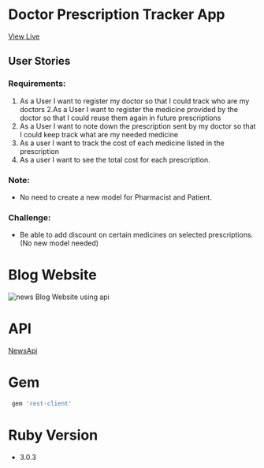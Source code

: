 # Doctor Prescription Tracker App
<a href="https://doctor-prescriptions-app.herokuapp.com/" target="_blank">View Live</a>
## User Stories
### Requirements:
1. As a User I want to register my doctor so that I could track who are my doctors
2.As a User I want to register the medicine provided by the doctor so that I could reuse them again in future prescriptions
3. As a User I want to note down the prescription sent by my doctor so that I could keep track what are my needed medicine
4. As a user I want to track the cost of each medicine listed in the prescription
5. As a user I want to see the total cost for each prescription.
### Note:
* No need to create a new model for Pharmacist and Patient.
### Challenge:
* Be able to add discount on certain medicines on selected prescriptions. (No new model needed)
# Blog Website
![news](docs/images/news.jpg)
Blog Website using api
# API
<a href="https://newsapi.org/" target="_blank">NewsApi</a>
# Gem
```ruby
 gem 'rest-client'
```
# Ruby Version
* 3.0.3
